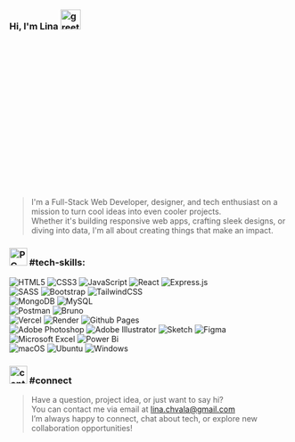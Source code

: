 
### Hi, I'm Lina <img src="https://cdn.7tv.app/emote/6336d1a17ee504dc6f73c043/1x.webp" width="36px"  alt="greeting"> 

<div style="background-image: url('https://i.pinimg.com/originals/c9/9e/35/c99e353f761d318322c853c03ebcf21b.gif'); 
            background-size: cover;
            background-position: center;
            height: 250px;
            width: 100%;">


</div> <br/>
 
> I'm a Full-Stack Web Developer, designer, and tech enthusiast on a mission to turn cool ideas into even cooler projects. <br/>  Whether it's building responsive web apps, crafting sleek designs, or diving into data, I'm all about creating things that make an impact.

### <img src="https://cdn-icons-png.flaticon.com/512/10473/10473311.png" width="32px"  alt="PC"> #tech-skills:
![HTML5](https://img.shields.io/badge/html5-%23E34F26.svg?style=for-the-badge&logo=html5&labelColor=black&color=white)
![CSS3](https://img.shields.io/badge/css3-%231572B6.svg?style=for-the-badge&logo=css3&labelColor=black&color=white&logoColor=blue)
![JavaScript](https://img.shields.io/badge/javascript-%23323330.svg?style=for-the-badge&logo=javascript&labelColor=black&color=white)
![React](https://img.shields.io/badge/react-%2320232a.svg?style=for-the-badge&logo=react&labelColor=black&color=white)
![Express.js](https://img.shields.io/badge/express.js-%23404d59.svg?style=for-the-badge&logo=express&labelColor=black&color=white)<br/>
![SASS](https://img.shields.io/badge/SASS-hotpink.svg?style=for-the-badge&logo=SASS&labelColor=black&color=white)
![Bootstrap](https://img.shields.io/badge/bootstrap-%238511FA.svg?style=for-the-badge&logo=bootstrap&labelColor=black&color=white)
![TailwindCSS](https://img.shields.io/badge/tailwindcss-%2338B2AC.svg?style=for-the-badge&logo=tailwind-css&labelColor=black&color=white)<br/>
![MongoDB](https://img.shields.io/badge/-MongoDB-13aa52?style=for-the-badge&logo=mongodb&&labelColor=black&color=white)
![MySQL](https://img.shields.io/badge/mysql-4479A1.svg?style=for-the-badge&logo=mysql&labelColor=black&color=white)<br/>
![Postman](https://img.shields.io/badge/Postman-FF6C37?style=for-the-badge&logo=postman&labelColor=black&color=white)
![Bruno](https://img.shields.io/badge/bruno-F2C811?style=for-the-badge&logo=bruno&labelColor=black&color=white)<br/>
![Vercel](https://img.shields.io/badge/vercel-%23000000.svg?style=for-the-badge&logo=vercel&labelColor=black&color=white)
![Render](https://img.shields.io/badge/Render-%46E3B7.svg?style=for-the-badge&logo=render&labelColor=black&color=white)
![Github Pages](https://img.shields.io/badge/github%20pages-121013?style=for-the-badge&logo=github&labelColor=black&color=white)<br/>
![Adobe Photoshop](https://img.shields.io/badge/adobe%20photoshop-%2331A8FF.svg?style=for-the-badge&logo=adobe%20photoshop&labelColor=black&color=white)
![Adobe Illustrator](https://img.shields.io/badge/adobe%20illustrator-%23FF9A00.svg?style=for-the-badge&logo=adobe%20illustrator&labelColor=black&color=white)
![Sketch](https://img.shields.io/badge/Sketch-FFB387?style=for-the-badge&logo=sketch&labelColor=black&color=white)
![Figma](https://img.shields.io/badge/figma-%23F24E1E.svg?style=for-the-badge&logo=figma&labelColor=black&color=white)<br/>
![Microsoft Excel](https://img.shields.io/badge/Microsoft_Excel-217346?style=for-the-badge&logo=microsoft-excel&labelColor=black&color=white)
![Power Bi](https://img.shields.io/badge/power_bi-F2C811?style=for-the-badge&logo=power-bi&labelColor=black&color=white)<br/>
![macOS](https://img.shields.io/badge/mac%20os-000000?style=for-the-badge&logo=macos&labelColor=black&color=white)
![Ubuntu](https://img.shields.io/badge/Ubuntu-E95420?style=for-the-badge&logo=ubuntu&labelColor=black&color=white)
![Windows](https://img.shields.io/badge/Windows-0078D6?style=for-the-badge&logo=windows&labelColor=black&color=white)

### <img src="https://cdn3d.iconscout.com/3d/premium/thumb/email-3d-icon-download-in-png-blend-fbx-gltf-file-formats--mail-envelope-message-letter-contact-us-pack-tech-support-icons-5523022.png" width="32px"  alt="contact">  #connect
> Have a question, project idea, or just want to say hi? <br/> You can contact me via email at lina.chvala@gmail.com <br/> I’m always happy to connect, chat about tech, or explore new collaboration opportunities!